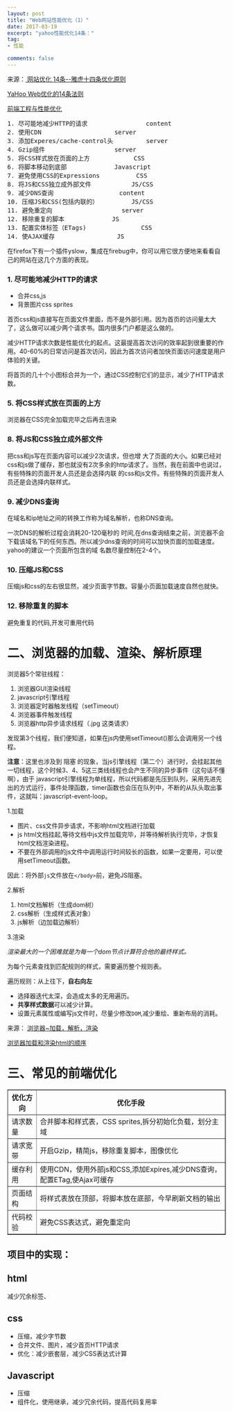 ```yaml
---
layout: post
title: "Web网站性能优化（1）"
date: 2017-03-19
excerpt: "yahoo性能优化14条："
tag:
- 性能

comments: false
---
```

来源：[ 网站优化 14条--雅虎十四条优化原则](http://blog.csdn.net/u010648555/article/details/50721751)

[YaHoo Web优化的14条法则](http://www.cnblogs.com/silverLee/archive/2009/11/05/1596453.html)

[前端工程与性能优化](http://kb.cnblogs.com/page/213726/)

<pre>
1. 尽可能地减少HTTP的请求				content
2. 使用CDN					server
3. 添加Experes/cache-control头			server
4. Gzip组件					server
5. 将CSS样式放在页面的上方			CSS
6. 将脚本移动到底部				Javascript
7. 避免使用CSS的Expressions			CSS
8. 将JS和CSS独立成外部文件			JS/CSS
9. 减少DNS查询					content
10. 压缩JS和CSS(包括内联的）			JS/CSS
11. 避免重定向					server
12. 移除重复的脚本				JS
13. 配置实体标签（ETags)				CSS
14. 使AJAX缓存					JS
</pre>


在firefox下有一个插件yslow，集成在firebug中，你可以用它很方便地来看看自己的网站在这几个方面的表现。

### 1. 尽可能地减少HTTP的请求
- 合并css,js
- 背景图片css sprites

首页css和js直接写在页面文件里面，而不是外部引用。因为首页的访问量太大了，这么做可以减少两个请求书。国内很多门户都是这么做的。

减少HTTP请求次数是性能优化的起点。这最提高首次访问的效率起到很重要的作用。40-60%的日常访问是首次访问，因此为首次访问者加快页面访问速度是用户体验的关键。

将首页的几十个小图标合并为一个，通过CSS控制它们的显示，减少了HTTP请求数。

### 5. 将CSS样式放在页面的上方
浏览器在CSS完全加载完毕之后再去渲染


### 8. 将JS和CSS独立成外部文件
把css和js写在页面内容可以减少2次请求，但也增 大了页面的大小。如果已经对css和js做了缓存，那也就没有2次多余的http请求了。当然，我在前面中也说过，有些特殊的页面开发人员还是会选择内联 的css和js文件。有些特殊的页面开发人员还是会选择内联样式。


### 9. 减少DNS查询
在域名和ip地址之间的转换工作称为域名解析，也称DNS查询。

一次DNS的解析过程会消耗20-120毫秒的 时间,在dns查询结束之前，浏览器不会下载该域名下的任何东西。所以减少dns查询的时间可以加快页面的加载速度。yahoo的建议一个页面所包含的域 名数尽量控制在2-4个。


### 10. 压缩JS和CSS
压缩js和css的左右很显然，减少页面字节数。容量小页面加载速度自然也就快。


### 12. 移除重复的脚本
避免重复的代码,开发可重用代码



# 二、浏览器的加载、渲染、解析原理
浏览器5个常驻线程：




1. 浏览器GUI渲染线程
2. javascript引擎线程
3. 浏览器定时器触发线程（setTimeout）
4. 浏览器事件触发线程
5. 浏览器http异步请求线程（.jpg <link />这类请求）

发现第3个线程，我们便知道，如果在js内使用setTimeout()那么会调用另一个线程。

**注意**：这里也涉及到 阻塞 的现象，当js引擎线程（第二个）进行时，会挂起其他一切线程，这个时候3、4、5这三类线线程也会产生不同的异步事件（这句话不懂啊），由于 javascript引擎线程为单线程，所以代码都是先压到队列，采用先进先出的方式运行，事件处理函数，timer函数也会压在队列中，不断的从队头取出事件，这就叫：javascript-event-loop。

1.加载

- 图片、css文件异步请求，不影响html文档进行加载
- js html文档挂起,等待文档中js文件加载完毕，并等待解析执行完毕，才恢复html文档渲染进程。
- 不要在外部调用的js文件中调用运行时间较长的函数，如果一定要用，可以使用setTimeout函数。

因此：将外部`js`文件放在`</body>`前，避免JS阻塞。

2.解析

1. html文档解析（生成dom树）
2. css解析（生成样式表对象）
3. js解析（边加载边解析）



3.渲染

*渲染最大的一个困难就是为每一个dom节点计算符合他的最终样式。*

为每个元素查找到匹配规则的样式，需要遍历整个规则表。

遍历规则：从上往下，**自右向左**
	
- 选择器迭代太深，会造成太多的无用遍历。
- **共享样式数据**可以减少计算。
- 设置元素属性或编写js文件时，尽量少修改`DOM`,减少重绘、重新布局的消耗。


来源：
<a href = "http://www.jianshu.com/p/e141d1543143" target = "_blank">浏览器~加载，解析，渲染</a>

<a href = "http://www.51testing.com/html/38/225738-220986.html" target = "_blank">浏览器加载和渲染html的顺序</a>


# 三、常见的前端优化


<table border="1">
<thead>
<tr><th>优化方向</th><th>优化手段</th></tr>
</thead>
<tbody>
<tr><td>请求数量</td><td>合并脚本和样式表，CSS sprites,拆分初始化负载，划分主域</td></tr>
<tr><td>请求宽带</td><td>开启Gzip，精简js，移除重复脚本，图像优化</td></tr>
<tr><td>缓存利用</td><td>使用CDN，使用外部js和CSS,添加Expires,减少DNS查询，配置ETag,使Ajax可缓存</td></tr>
<tr><td>页面结构</td><td>将样式表放在顶部，将脚本放在底部，今早刷新文档的输出</td></tr>
<tr><td>代码校验</td><td>避免CSS表达式，避免重定向</td></tr>
</tbody>
</table>

## 项目中的实现：

## html
减少冗余标签、

## css
- 压缩，减少字节数
- 合并文件、图片，减少首页HTTP请求
- 优化：减少嵌套层，减少CSS表达式计算

## Javascript
- 压缩
- 组件化，使用继承，减少冗余代码，提高代码复用率